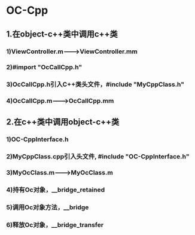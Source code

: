 OC-Cpp
==============================================================
1.在object-c++类中调用c++类
--------------------------------------------------------------
### 1)ViewController.m--->ViewController.mm
### 2)#import "OcCallCpp.h"
### 3)OcCallCpp.h引入C++类头文件，#include "MyCppClass.h"
### 4)OcCallCpp.m--->OcCallCpp.mm

2.在c++类中调用object-c++类
--------------------------------------------------------------
### 1)OC-CppInterface.h
### 2)MyCppClass.cpp引入头文件, #include "OC-CppInterface.h"
### 3)MyOcClass.m--->MyOcClass.m
### 4)持有Oc对象，__bridge_retained
### 5)调用Oc对象方法，__bridge
### 6)释放Oc对象，__bridge_transfer
